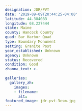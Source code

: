 ```yaml
---
designation: JDR/PVT
date: '2019-09-09T20:44:25-04:00'
latitude: 44.384083
longitude: 68.227444
state: Maine
county: Hancock County
quad: Bar Harbor Quad
type: Boundary Monument
setting: Granite Post
year_established: Unknown
agency: Unknown
status: Recovered
condition: Good
zhanna_text: >-
    
galleries:
  gallery_zh:
    images:
    - filename: 
      alt:    
featured_image: jdr-pvt-3csm.jpg
---
```

